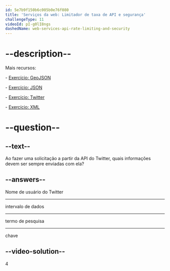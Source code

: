 ```yaml
---
id: 5e7b9f150b6c005b0e76f080
title: 'Serviços da web: Limitador de taxa de API e segurança'
challengeType: 11
videoId: pI-g0lI8ngs
dashedName: web-services-api-rate-limiting-and-security
---
```


# --description--

Mais recursos:

\- [Exercício: GeoJSON](https://www.youtube.com/watch?v=TJGJN0T8tak)

\- [Exercício: JSON](https://www.youtube.com/watch?v=vTmw5RtfGMY)

\- [Exercício: Twitter](https://www.youtube.com/watch?v=2c7YwhvpCro)

\- [Exercício: XML](https://www.youtube.com/watch?v=AopYOlDa-vY)

# --question--

## --text--

Ao fazer uma solicitação a partir da API do Twitter, quais informações devem ser sempre enviadas com ela?

## --answers--

Nome de usuário do Twitter

---

intervalo de dados

---

termo de pesquisa

---

chave

## --video-solution--

4

